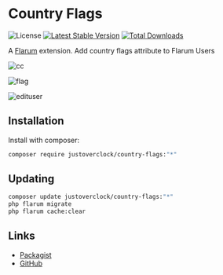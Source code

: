 # Country Flags

![License](https://img.shields.io/badge/license-MIT-blue.svg) [![Latest Stable Version](https://img.shields.io/packagist/v/justoverclock/country-flags.svg)](https://packagist.org/packages/justoverclock/country-flags) [![Total Downloads](https://img.shields.io/packagist/dt/justoverclock/country-flags.svg)](https://packagist.org/packages/justoverclock/country-flags)

A [Flarum](http://flarum.org) extension. Add country flags attribute to Flarum Users

![cc](https://user-images.githubusercontent.com/79002016/151670456-09b24cfd-c568-4f63-ad61-555e2b6e8cad.png)


![flag](https://user-images.githubusercontent.com/79002016/151670423-49f1bfb8-39cd-483a-a3e4-97979ce81afb.png)

![edituser](https://user-images.githubusercontent.com/79002016/151670426-fde518b6-d999-4207-89fe-086dac103606.png)


## Installation

Install with composer:

```sh
composer require justoverclock/country-flags:"*"
```

## Updating

```sh
composer update justoverclock/country-flags:"*"
php flarum migrate
php flarum cache:clear
```

## Links

- [Packagist](https://packagist.org/packages/justoverclock/country-flags)
- [GitHub](https://github.com/justoverclockl/country-flags)

